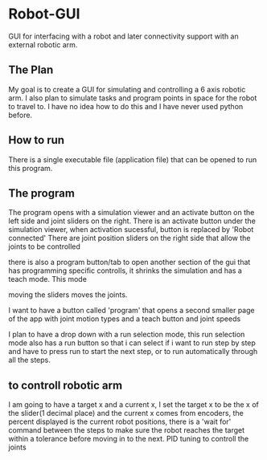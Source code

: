 # Robot-GUI
GUI for interfacing with a robot and later connectivity support with an external robotic arm. 

## The Plan
My goal is to create a GUI for simulating and controlling a 6 axis robotic arm. I also plan to simulate tasks and program points in space for the robot to travel to. 
I have no idea how to do this and I have never used python before. 

## How to run
There is a single executable file (application file) that can be opened to run this program. 
 

## The program
The program opens with a simulation viewer and an activate button on the left side and joint sliders on the right.
There is an activate button under the simulation viewer, when activation sucessful, button is replaced by 'Robot connected'
There are joint position sliders on the right side that allow the joints to be controlled 

there is also a program button/tab to open another section of the gui that has programming specific controlls, it shrinks the simulation and has a teach mode. This mode 

 moving the sliders moves the joints. 


I want to have a button called 'program' that opens a second smaller page of the app with joint motion types and a teach button and joint speeds

I plan to have a drop down with a run selection mode, this run selection mode also has a run button so that i can select if i want to run step by step and have to press run to start the next step, or to run automatically through all the steps. 





## to controll robotic arm 
I am going to have a target x and a current x, I set the target x to be the x of the slider(1 decimal place) and the current x comes from encoders, the percent displayed is the current robot positions, there is a 'wait for' command between the steps to make sure the robot reaches the target within a tolerance before moving in to the next. PID tuning to controll the joints